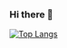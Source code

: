 ### Hi there 👋

[![Top Langs](https://github-readme-stats.vercel.app/api/top-langs/?username=dotorimuk1112&hide=JupyterNotebook&layout=compact&theme=midnight-purple)](https://github.com/JunGyuRyu/github-readme-stats)

<!--
**dotorimuk1112/dotorimuk1112** is a ✨ _special_ ✨ repository because its `README.md` (this file) appears on your GitHub profile.

Here are some ideas to get you started:

- 🔭 I’m currently working on ...
- 🌱 I’m currently learning ...
- 👯 I’m looking to collaborate on ...
- 🤔 I’m looking for help with ...
- 💬 Ask me about ...
- 📫 How to reach me: ...
- 😄 Pronouns: ...
- ⚡ Fun fact: ...
-->
